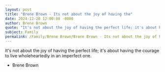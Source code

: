 ```yaml
---
layout: post
title: "Brene Brown - Its not about the joy of having the"
date: 2024-12-28 12:00:00 -0000
author: Brene Brown
quote: "It's not about the joy of having the perfect life; it's about having the courage to live wholeheartedly in an imperfect one."
subject: Family
permalink: /Family/Brene Brown/Brene Brown - Its not about the joy of having the
---
```


It's not about the joy of having the perfect life; it's about having the courage to live wholeheartedly in an imperfect one.

- Brene Brown
